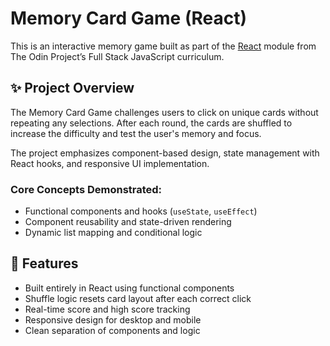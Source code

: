 # Memory Card Game (React)

This is an interactive memory game built as part of the [React](https://www.theodinproject.com/paths/full-stack-javascript/courses/react) module from The Odin Project’s Full Stack JavaScript curriculum.

## ✨ Project Overview

The Memory Card Game challenges users to click on unique cards without repeating any selections. After each round, the cards are shuffled to increase the difficulty and test the user's memory and focus.

The project emphasizes component-based design, state management with React hooks, and responsive UI implementation.

### Core Concepts Demonstrated:
- Functional components and hooks (`useState`, `useEffect`)
- Component reusability and state-driven rendering
- Dynamic list mapping and conditional logic

## 📐 Features

- Built entirely in React using functional components
- Shuffle logic resets card layout after each correct click
- Real-time score and high score tracking
- Responsive design for desktop and mobile
- Clean separation of components and logic